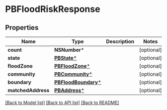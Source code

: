 # PBFloodRiskResponse

## Properties
Name | Type | Description | Notes
------------ | ------------- | ------------- | -------------
**count** | **NSNumber*** |  | [optional] 
**state** | [**PBState***](PBState.md) |  | [optional] 
**floodZone** | [**PBFloodZone***](PBFloodZone.md) |  | [optional] 
**community** | [**PBCommunity***](PBCommunity.md) |  | [optional] 
**boundary** | [**PBFloodBoundary***](PBFloodBoundary.md) |  | [optional] 
**matchedAddress** | [**PBAddress***](PBAddress.md) |  | [optional] 

[[Back to Model list]](../README.md#documentation-for-models) [[Back to API list]](../README.md#documentation-for-api-endpoints) [[Back to README]](../README.md)


